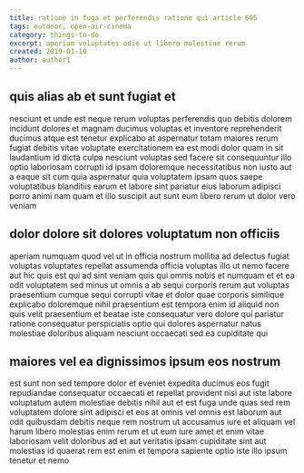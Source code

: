 ```yaml
---
title: ratione in fuga et perferendis ratione qui article 605
tags: outdoor, open-air-cinema
category: things-to-do
excerpt: aperiam voluptates odio ut libero molestiae rerum
created: 2019-01-10
author: author1
---
```


## quis alias ab et sunt fugiat et

nesciunt et unde est neque rerum voluptas perferendis quo debitis dolorem incidunt dolores et magnam ducimus voluptas et inventore reprehenderit ducimus atque est tenetur explicabo at aspernatur totam maiores rerum fugiat debitis vitae voluptate exercitationem ea est modi dolor quam in sit laudantium id dicta culpa nesciunt voluptas sed facere sit consequuntur illo optio laboriosam corrupti id ipsam doloremque necessitatibus non iusto aut a eaque sit cum quia aspernatur quia voluptatem ipsam quos saepe voluptatibus blanditiis earum et labore sint pariatur eius laborum adipisci porro animi nam quam et illo suscipit aut sunt eum libero rerum ut dolor vero veniam

## dolor dolore sit dolores voluptatum non officiis

aperiam numquam quod vel ut in officia nostrum mollitia ad delectus fugiat voluptas voluptates repellat assumenda officia voluptas illo ut nemo facere aut hic quis est qui ad sint veniam quis qui omnis nobis et numquam et et ea odit voluptatem sed minus ut omnis a ab sequi corporis rerum aut voluptas praesentium cumque sequi corrupti vitae et dolor quae corporis similique explicabo doloremque nihil praesentium est tempora enim id aliquid non quis velit praesentium et beatae iste consequatur vero dolore qui pariatur ratione consequatur perspiciatis optio qui dolores aspernatur natus molestiae doloribus aliquam nesciunt occaecati sed ea cupiditate qui

## maiores vel ea dignissimos ipsum eos nostrum

est sunt non sed tempore dolor et eveniet expedita ducimus eos fugit repudiandae consequatur occaecati et repellat provident nisi aut iste labore voluptatum autem molestiae debitis nihil aut et est fuga unde quas sed rem voluptatem dolore sint adipisci et eos at omnis vel omnis est laborum aut odit quibusdam debitis neque rem nostrum ut accusamus iure et aliquam vel harum libero molestias enim rerum et ut eum iure amet et enim vitae laboriosam velit doloribus ad et aut veritatis ipsam cupiditate sint aut molestias id quaerat rem est enim et tempora sapiente optio iste illo ipsum tenetur et nemo
